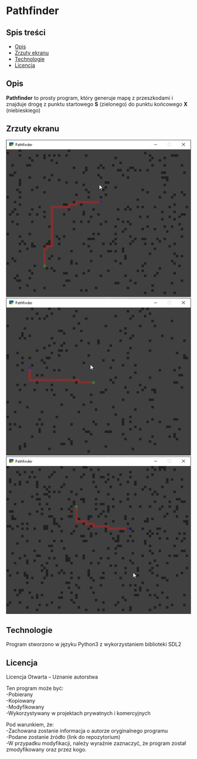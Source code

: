 # Pathfinder
## Spis treści
- [Opis](#opis)
- [Zrzuty ekranu](#zrzuty-ekranu)
- [Technologie](#technologie)
- [Licencja](#licencja)

## Opis
**Pathfinder** to prosty program, który generuje mapę z przeszkodami i znajduje drogę z punktu startowego **S** (zielonego) do punktu końcowego **X** (niebieskiego)

## Zrzuty ekranu
![Zrzut ekranu](screenshots/01.png)
![Zrzut ekranu](screenshots/02.png)
![Zrzut ekranu](screenshots/03.png)

## Technologie
Program stworzono w języku Python3 z wykorzystaniem biblioteki SDL2
  
## Licencja
Licencja Otwarta – Uznanie autorstwa  
  
Ten program może być:  
-Pobierany  
-Kopiowany  
-Modyfikowany  
-Wykorzystywany w projektach prywatnych i komercyjnych  
  
Pod warunkiem, że:  
-Zachowana zostanie informacja o autorze oryginalnego programu  
-Podane zostanie źródło (link do repozytorium)  
-W przypadku modyfikacji, należy wyraźnie zaznaczyć, że program został zmodyfikowany oraz przez kogo.  
